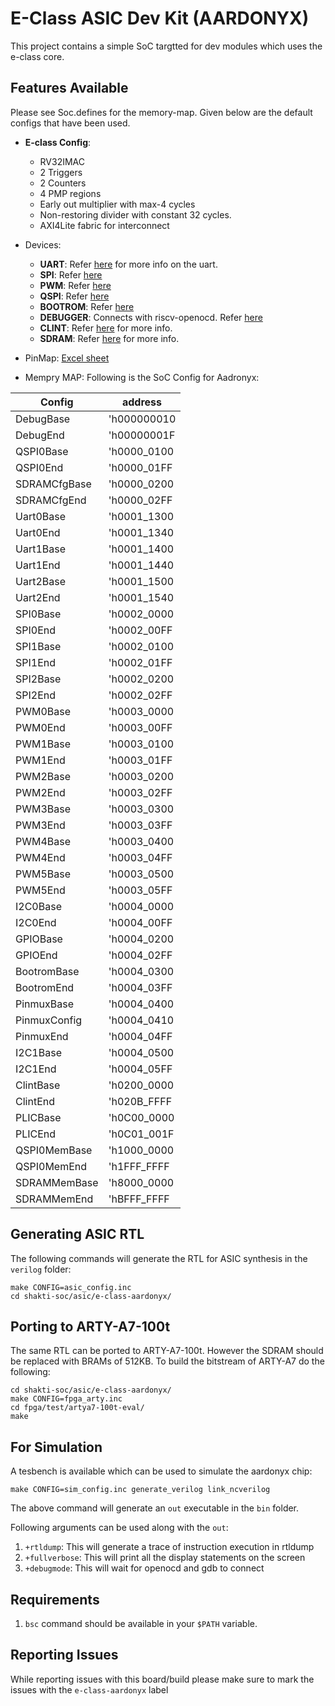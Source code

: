 # E-Class ASIC Dev Kit (AARDONYX)

This project contains a simple SoC targtted for dev modules which uses the e-class core.

## Features Available
Please see Soc.defines for the memory-map. Given below are the default configs that have been used.
* __E-class Config__:
    * RV32IMAC
    * 2 Triggers
    * 2 Counters
    * 4 PMP regions
    * Early out multiplier with max-4 cycles
    * Non-restoring divider with constant 32 cycles.
    * AXI4Lite fabric for interconnect
* Devices:
    * __UART__: Refer [here](https://gitlab.com/shaktiproject/uncore/devices/blob/master/uart/uart_driver.c) for more info on the uart.
    * __SPI__: Refer [here](https://gitlab.com/shaktiproject/uncore/devices/blob/master/spi/)
    * __PWM__: Refer [here](https://gitlab.com/shaktiproject/uncore/devices/blob/master/pwm/)
    * __QSPI__: Refer [here](https://gitlab.com/shaktiproject/uncore/devices/blob/master/qspi)
    * __BOOTROM__: Refer [here](https://gitlab.com/shaktiproject/uncore/devices/blob/master/bootrom/)
    * __DEBUGGER__: Connects with riscv-openocd. Refer [here](https://gitlab.com/shaktiproject/uncore/devices/blob/master/riscvDebug013)
    * __CLINT__: Refer [here](https://gitlab.com/shaktiproject/uncore/devices/blob/master/clint/clint.defines) for more info.
    * __SDRAM__: Refer [here](https://gitlab.com/shaktiproject/uncore/devices/blob/master/sdram/32-bit) for more info.

* PinMap: [Excel sheet](https://docs.google.com/spreadsheets/d/1yA-pKs3_cNw3IYSj8Q-fh1bL_jA87MuPH5vjwz0L73s/edit#gid=0)

* Mempry MAP:
  Following is the SoC Config for Aadronyx:

| Config | address|
|---------|-------|
|DebugBase    | 'h000000010|
|DebugEnd     | 'h00000001F|
|QSPI0Base    | 'h0000_0100|      
|QSPI0End     | 'h0000_01FF|
|SDRAMCfgBase | 'h0000_0200|
|SDRAMCfgEnd  | 'h0000_02FF|
|Uart0Base    | 'h0001_1300|
|Uart0End     | 'h0001_1340|
|Uart1Base    | 'h0001_1400|
|Uart1End     | 'h0001_1440|
|Uart2Base    | 'h0001_1500|
|Uart2End     | 'h0001_1540|
|SPI0Base     | 'h0002_0000|  
|SPI0End      | 'h0002_00FF|
|SPI1Base     | 'h0002_0100|
|SPI1End      | 'h0002_01FF|
|SPI2Base     | 'h0002_0200|
|SPI2End      | 'h0002_02FF|
|PWM0Base     | 'h0003_0000|  
|PWM0End      | 'h0003_00FF|
|PWM1Base     | 'h0003_0100|
|PWM1End      | 'h0003_01FF|
|PWM2Base     | 'h0003_0200|
|PWM2End      | 'h0003_02FF|
|PWM3Base     | 'h0003_0300|
|PWM3End      | 'h0003_03FF|
|PWM4Base     | 'h0003_0400|
|PWM4End      | 'h0003_04FF|
|PWM5Base     | 'h0003_0500|
|PWM5End      | 'h0003_05FF|
|I2C0Base     | 'h0004_0000|
|I2C0End      | 'h0004_00FF|
|GPIOBase     | 'h0004_0200| 
|GPIOEnd      | 'h0004_02FF|
|BootromBase  | 'h0004_0300|
|BootromEnd   | 'h0004_03FF|
|PinmuxBase   | 'h0004_0400|
|PinmuxConfig | 'h0004_0410|
|PinmuxEnd    | 'h0004_04FF|
|I2C1Base     | 'h0004_0500|
|I2C1End      | 'h0004_05FF|
|ClintBase    | 'h0200_0000|  
|ClintEnd     | 'h020B_FFFF|
|PLICBase     | 'h0C00_0000|
|PLICEnd      | 'h0C01_001F|
|QSPI0MemBase | 'h1000_0000|
|QSPI0MemEnd  | 'h1FFF_FFFF|
|SDRAMMemBase | 'h8000_0000|
|SDRAMMemEnd  | 'hBFFF_FFFF|

## Generating ASIC RTL
The following commands will generate the RTL for ASIC synthesis in the `verilog` folder:
``` 
make CONFIG=asic_config.inc
cd shakti-soc/asic/e-class-aardonyx/
```

## Porting to ARTY-A7-100t
The same RTL can be ported to ARTY-A7-100t. However the SDRAM should be replaced with BRAMs of
512KB. To build the bitstream of ARTY-A7 do the following:

```
cd shakti-soc/asic/e-class-aardonyx/
make CONFIG=fpga_arty.inc
cd fpga/test/artya7-100t-eval/
make
```

## For Simulation
A tesbench is available which can be used to simulate the aardonyx chip:
```
make CONFIG=sim_config.inc generate_verilog link_ncverilog
```
The above command will generate an `out` executable in the `bin` folder. 

Following arguments can be used along with the `out`:
1. `+rtldump`: This will generate a trace of instruction execution in rtldump
2. `+fullverbose`: This will print all the display statements on the screen
3. `+debugmode`: This will wait for openocd and gdb to connect

## Requirements
1. `bsc` command should be available in your `$PATH` variable.

## Reporting Issues
While reporting issues with this board/build please make sure to mark the issues with the `e-class-aardonyx` label
